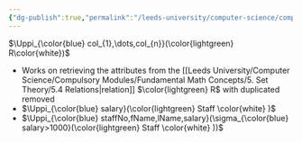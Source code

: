 ```yaml
---
{"dg-publish":true,"permalink":"/leeds-university/computer-science/compulsory-modules/databases/relational-data-model/relational-algebra/projection/"}
---
```


$\Uppi_{\color{blue} col_{1},\dots,col_{n}}(\color{lightgreen} R\color{white})$
- Works on retrieving the attributes from the [[Leeds University/Computer Science/Compulsory Modules/Fundamental Math Concepts/5. Set Theory/5.4 Relations\|relation]] $\color{lightgreen} R$ with duplicated removed
- $\Uppi_{\color{blue} salary}(\color{lightgreen} Staff \color{white} )$
- $\Uppi_{\color{blue} staffNo,fName,lName,salary}(\sigma_{\color{blue} salary>1000}(\color{lightgreen} Staff \color{white} ))$
